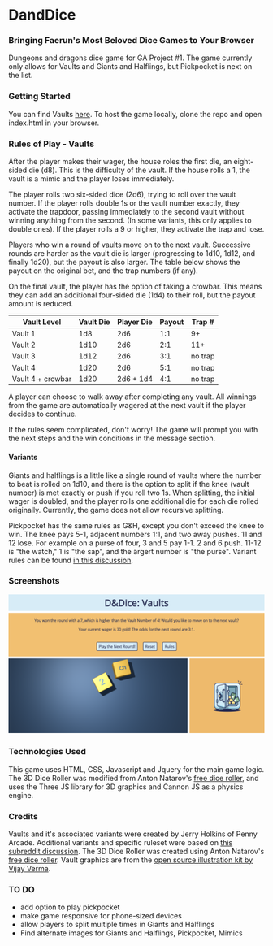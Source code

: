# DandDice
### Bringing Faerun's Most Beloved Dice Games to Your Browser
Dungeons and dragons dice game for GA Project #1. The game currently only allows for Vaults and Giants and Halflings, but Pickpocket is next on the list.

### Getting Started
You can find Vaults [here](https://meeschka.github.io/DandDice/). To host the game locally, clone the repo and open index.html in your browser.

### Rules of Play - Vaults
After the player makes their wager, the house roles the first die, an eight-sided die (d8). This is the difficulty of the vault. If the house rolls a 1, the vault is a mimic and the player loses immediately.

The player rolls two six-sided dice (2d6), trying to roll over the vault number. If the player rolls double 1s or the vault number exactly, they activate the trapdoor, passing immediately to the second vault without winning anything from the second. (In some variants, this only applies to double ones). If the player rolls a 9 or higher, they activate the trap and lose.

Players who win a round of vaults move on to the next vault. Successive rounds are harder as the vault die is larger (progressing to 1d10, 1d12, and finally 1d20), but the payout is also larger. The table below shows the payout on the original bet, and the trap numbers (if any).

On the final vault, the player has the option of taking a crowbar. This means they can add an additional four-sided die (1d4) to their roll, but the payout amount is reduced.

Vault Level | Vault Die | Player Die | Payout | Trap #
------------|-----------|------------|--------|--------
Vault 1   |    1d8    |    2d6     |   1:1  |   9+
Vault 2   |    1d10   |    2d6     |   2:1  |   11+
Vault 3   |    1d12   |    2d6     |   3:1  |   no trap 
Vault 4   |    1d20   |    2d6     |   5:1  |   no trap 
Vault 4 + crowbar  |    1d20   | 2d6 + 1d4  |   4:1  |   no trap

A player can choose to walk away after completing any vault. All winnings from the game are automatically wagered at the next vault if the player decides to continue.

If the rules seem complicated, don't worry! The game will prompt you with the next steps and the win conditions in the message section.

#### Variants
Giants and halflings is a little like a single round of vaults where the number to beat is rolled on 1d10, and there is the option to split if the knee (vault number) is met exactly or push if you roll two 1s. When splitting, the initial wager is doubled, and the player rolls one additional die for each die rolled originally. Currently, the game does not allow recursive splitting.

Pickpocket has the same rules as G&H, except you don't exceed the knee to win. The knee pays 5-1, adjacent numbers 1:1, and two away pushes. 11 and 12 lose. For example on a purse of four, 3 and 5 pay 1-1. 2 and 6 push. 11-12 is "the watch," 1 is "the sap", and the ärgert number is "the purse". Variant rules can be found [in this discussion](https://www.reddit.com/r/TheCTeam/comments/6lkeij/giants_and_halflings/).

### Screenshots
![image](resources/gameplay-screenshot.png)

### Technologies Used
This game uses HTML, CSS, Javascript and Jquery for the main game logic. The 3D Dice Roller was modified from Anton Natarov's [free dice roller](http://www.teall.info/2014/01/online-3d-dice-roller.html), and uses the Three JS library for 3D graphics and Cannon JS as a physics engine.

### Credits
Vaults and it's associated variants were created by Jerry Holkins of Penny Arcade. Additional variants and specific ruleset were based on [this subreddit discussion](https://www.reddit.com/r/TheCTeam/comments/7ia630/giants_and_halflings_pickpocket_and_vaults/).
The 3D Dice Roller was created using Anton Natarov's [free dice roller](http://www.teall.info/2014/01/online-3d-dice-roller.html).
Vault graphics are from the [open source illustration kit by Vijay Verma](https://illlustrations.co/).


### TO DO
* add option to play pickpocket
* make game responsive for phone-sized devices
* allow players to split multiple times in Giants and Halflings
* Find alternate images for Giants and Halflings, Pickpocket, Mimics
